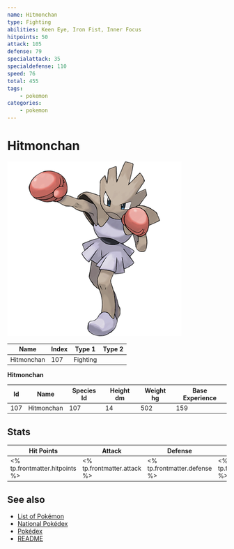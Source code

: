```yaml
---
name: Hitmonchan
type: Fighting
abilities: Keen Eye, Iron Fist, Inner Focus
hitpoints: 50
attack: 105
defense: 79
specialattack: 35
specialdefense: 110
speed: 76
total: 455
tags:
    - pokemon
categories:
    - pokemon
---
```


# Hitmonchan


![Hitmonchan](images/107.png)

| **Name** | **Index** | **Type 1** | **Type 2** |
|----|----|----|----|
| Hitmonchan | 107 | Fighting  |  |

**Hitmonchan** 




| **Id** | **Name** | **Species Id** | **Height dm** | **Weight hg** | **Base Experience** |
|--------|----------|----------------|------------|------------|---------------------|
| 107 | Hitmonchan | 107 | 14 | 502 | 159 |



## Stats

| **Hit Points** | **Attack** | **Defense** | **Special Attack** | **Special Defense** | **Speed** | **Total** |
|----------------|------------|-------------|--------------------|---------------------|-----------|-----------|
| <% tp.frontmatter.hitpoints %> | <% tp.frontmatter.attack %> | <% tp.frontmatter.defense %> | <% tp.frontmatter.specialattack %> | <% tp.frontmatter.specialdefense %> | <% tp.frontmatter.speed %> | <% tp.frontmatter.total %> |

## See also

- [List of Pokémon](../pokemon.md)
- [National Pokédex](../national_pokedex.md)
- [Pokédex](../pokedex.md)
- [README](../README.md)

